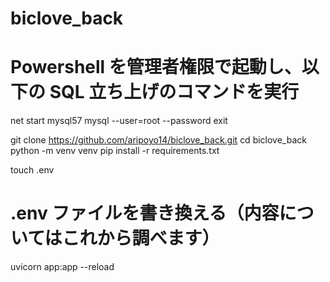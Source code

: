 # biclove_back

# Powershell を管理者権限で起動し、以下の SQL 立ち上げのコマンドを実行

net start mysql57
mysql --user=root --password
exit

git clone https://github.com/aripoyo14/biclove_back.git
cd biclove_back
python -m venv venv
pip install -r requirements.txt

touch .env

# .env ファイルを書き換える（内容についてはこれから調べます）

uvicorn app:app --reload
